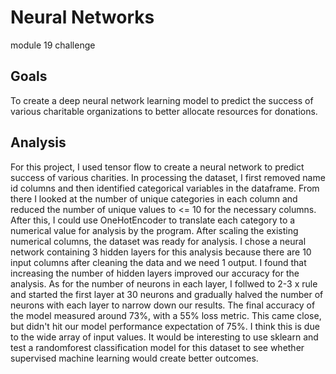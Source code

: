 # Neural Networks
module 19 challenge
## Goals
To create a deep neural network learning model to predict the success of various charitable organizations to better allocate resources for donations.

## Analysis
For this project, I used tensor flow to create a neural network to predict success of various charities. In processing the dataset, I first removed name id columns and then identified categorical variables in the dataframe. From there I looked at the number of unique categories in each column and reduced the number of unique values to <= 10 for the necessary columns. After this, I could use OneHotEncoder to translate each category to a numerical value for analysis by the program. After scaling the existing numerical columns, the dataset was ready for analysis. I chose a neural network containing 3 hidden layers for this analysis because there are 10 input columns after cleaning the data and we need 1 output. I found that increasing the number of hidden layers improved our accuracy for the analysis. As for the number of neurons in each layer, I follwed to 2-3 x rule and started the first layer at 30 neurons and gradually halved the number of neurons with each layer to narrow down our results. The final accuracy of the model measured around 73%, with a 55% loss metric. This came close, but didn't hit our model performance expectation of 75%. I think this is due to the wide array of input values. It would be interesting to use sklearn and test a randomforest classification model for this dataset to see whether supervised machine learning would create better outcomes.


